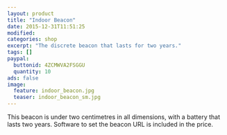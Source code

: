 ```yaml
---
layout: product
title: "Indoor Beacon"
date: 2015-12-31T11:51:25
modified:
categories: shop
excerpt: "The discrete beacon that lasts for two years."
tags: []
paypal:
  buttonid: 4ZCMWVA2FSGGU
  quantity: 10
ads: false
image:
  feature: indoor_beacon.jpg
  teaser: indoor_beacon_sm.jpg
---
```


This beacon is under two centimetres in all dimensions, with a battery that lasts two years.
Software to set the beacon URL is included in the price.
